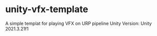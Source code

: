 # unity-vfx-template


A simple templat for playing VFX on URP pipeline
Unity Version: Unity 2021.3.21f1
